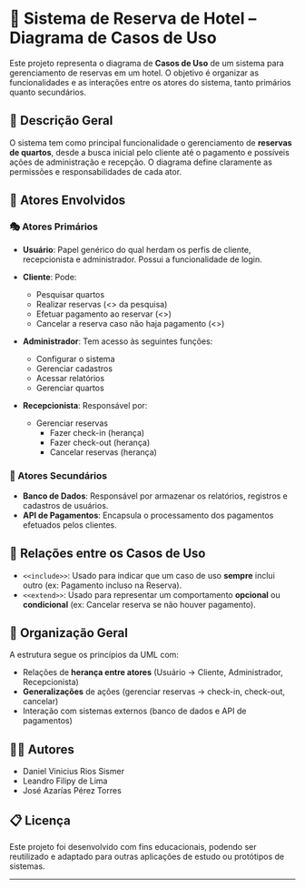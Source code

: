 # 🏨 Sistema de Reserva de Hotel – Diagrama de Casos de Uso

Este projeto representa o diagrama de **Casos de Uso** de um sistema para gerenciamento de reservas em um hotel. O objetivo é organizar as funcionalidades e as interações entre os atores do sistema, tanto primários quanto secundários.

## 📄 Descrição Geral

O sistema tem como principal funcionalidade o gerenciamento de **reservas de quartos**, desde a busca inicial pelo cliente até o pagamento e possíveis ações de administração e recepção. O diagrama define claramente as permissões e responsabilidades de cada ator.

## 👥 Atores Envolvidos

### 🎭 Atores Primários

- **Usuário**: Papel genérico do qual herdam os perfis de cliente, recepcionista e administrador. Possui a funcionalidade de login.
- **Cliente**: Pode:
  - Pesquisar quartos
  - Realizar reservas (<<extend>> da pesquisa)
  - Efetuar pagamento ao reservar (<<include>>)
  - Cancelar a reserva caso não haja pagamento (<<extend>>)

- **Administrador**: Tem acesso às seguintes funções:
  - Configurar o sistema
  - Gerenciar cadastros
  - Acessar relatórios
  - Gerenciar quartos

- **Recepcionista**: Responsável por:
  - Gerenciar reservas
    - Fazer check-in (herança)
    - Fazer check-out (herança)
    - Cancelar reservas (herança)

### 🔗 Atores Secundários

- **Banco de Dados**: Responsável por armazenar os relatórios, registros e cadastros de usuários.
- **API de Pagamentos**: Encapsula o processamento dos pagamentos efetuados pelos clientes.

## 📌 Relações entre os Casos de Uso

- `<<include>>`: Usado para indicar que um caso de uso **sempre** inclui outro (ex: Pagamento incluso na Reserva).
- `<<extend>>`: Usado para representar um comportamento **opcional** ou **condicional** (ex: Cancelar reserva se não houver pagamento).

## 🧭 Organização Geral

A estrutura segue os princípios da UML com:

- Relações de **herança entre atores** (Usuário → Cliente, Administrador, Recepcionista)
- **Generalizações** de ações (gerenciar reservas → check-in, check-out, cancelar)
- Interação com sistemas externos (banco de dados e API de pagamentos)

## 👨‍💻 Autores

- Daniel Vinicius Rios Sismer  
- Leandro Filipy de Lima  
- José Azarías Pérez Torres  

## 📋 Licença

Este projeto foi desenvolvido com fins educacionais, podendo ser reutilizado e adaptado para outras aplicações de estudo ou protótipos de sistemas.

---
